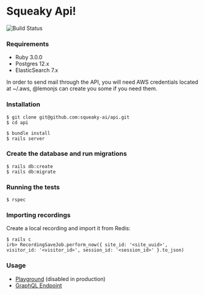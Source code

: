 # Squeaky Api!

![Build Status](https://codebuild.eu-west-1.amazonaws.com/badges?uuid=eyJlbmNyeXB0ZWREYXRhIjoiSE10NDhJd3B6a0FVVEs4Y1E0VzQ1QkFWbEUwR2RkdHFXVmdBazNCYWhVTEdoM0wwM3FjSnRnNXlPZFJaK1U1NklUeUFNdGdCdlZBNjhZeFVMRlEvU05VPSIsIml2UGFyYW1ldGVyU3BlYyI6IlFJWWlQU3VSMzRsaWRVTzgiLCJtYXRlcmlhbFNldFNlcmlhbCI6MX0%3D&branch=main)

### Requirements
- Ruby 3.0.0
- Postgres 12.x
- ElasticSearch 7.x

In order to send mail through the API, you will need AWS credentials located at ~/.aws, @lemonjs can create you some if you need them.

### Installation
```shell
$ git clone git@github.com:squeaky-ai/api.git
$ cd api

$ bundle install
$ rails server
```

### Create the database and run migrations
```shell
$ rails db:create
$ rails db:migrate
```

### Running the tests
```shell
$ rspec
```

### Importing recordings
Create a local recording and import it from Redis:
```shell
$ rails c
irb> RecordingSaveJob.perform_now({ site_id: '<site_uuid>', visitor_id: '<visitor_id>', session_id: '<session_id>' }.to_json)
```

### Usage
- [Playground](http://localhost:4000/api/playground/) (disabled in production)
- [GraphQL Endpoint](http://localhost:4000/api/graphql)
